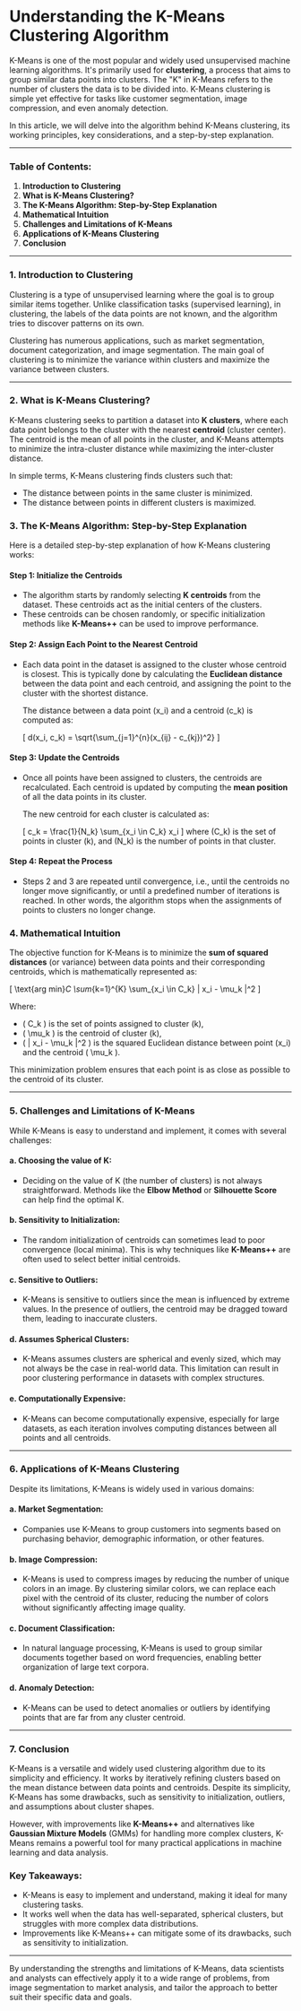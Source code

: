 # Understanding the K-Means Clustering Algorithm

K-Means is one of the most popular and widely used unsupervised machine learning algorithms. It's primarily used for **clustering**, a process that aims to group similar data points into clusters. The "K" in K-Means refers to the number of clusters the data is to be divided into. K-Means clustering is simple yet effective for tasks like customer segmentation, image compression, and even anomaly detection.

In this article, we will delve into the algorithm behind K-Means clustering, its working principles, key considerations, and a step-by-step explanation.

---

### Table of Contents:
1. **Introduction to Clustering**
2. **What is K-Means Clustering?**
3. **The K-Means Algorithm: Step-by-Step Explanation**
4. **Mathematical Intuition**
5. **Challenges and Limitations of K-Means**
6. **Applications of K-Means Clustering**
7. **Conclusion**

---

### 1. Introduction to Clustering
Clustering is a type of unsupervised learning where the goal is to group similar items together. Unlike classification tasks (supervised learning), in clustering, the labels of the data points are not known, and the algorithm tries to discover patterns on its own.

Clustering has numerous applications, such as market segmentation, document categorization, and image segmentation. The main goal of clustering is to minimize the variance within clusters and maximize the variance between clusters.

---

### 2. What is K-Means Clustering?

K-Means clustering seeks to partition a dataset into **K clusters**, where each data point belongs to the cluster with the nearest **centroid** (cluster center). The centroid is the mean of all points in the cluster, and K-Means attempts to minimize the intra-cluster distance while maximizing the inter-cluster distance.

In simple terms, K-Means clustering finds clusters such that:
- The distance between points in the same cluster is minimized.
- The distance between points in different clusters is maximized.

### 3. The K-Means Algorithm: Step-by-Step Explanation

Here is a detailed step-by-step explanation of how K-Means clustering works:

#### Step 1: Initialize the Centroids
- The algorithm starts by randomly selecting **K centroids** from the dataset. These centroids act as the initial centers of the clusters.
- These centroids can be chosen randomly, or specific initialization methods like **K-Means++** can be used to improve performance.

#### Step 2: Assign Each Point to the Nearest Centroid
- Each data point in the dataset is assigned to the cluster whose centroid is closest. This is typically done by calculating the **Euclidean distance** between the data point and each centroid, and assigning the point to the cluster with the shortest distance.
  
  The distance between a data point \(x_i\) and a centroid \(c_k\) is computed as:
  
  \[
  d(x_i, c_k) = \sqrt{\sum_{j=1}^{n}(x_{ij} - c_{kj})^2}
  \]

#### Step 3: Update the Centroids
- Once all points have been assigned to clusters, the centroids are recalculated. Each centroid is updated by computing the **mean position** of all the data points in its cluster.

  The new centroid for each cluster is calculated as:
  
  \[
  c_k = \frac{1}{N_k} \sum_{x_i \in C_k} x_i
  \]
  where \(C_k\) is the set of points in cluster \(k\), and \(N_k\) is the number of points in that cluster.

#### Step 4: Repeat the Process
- Steps 2 and 3 are repeated until convergence, i.e., until the centroids no longer move significantly, or until a predefined number of iterations is reached. In other words, the algorithm stops when the assignments of points to clusters no longer change.

### 4. Mathematical Intuition

The objective function for K-Means is to minimize the **sum of squared distances** (or variance) between data points and their corresponding centroids, which is mathematically represented as:

\[
\text{arg min}_C \sum_{k=1}^{K} \sum_{x_i \in C_k} \| x_i - \mu_k \|^2
\]

Where:
- \( C_k \) is the set of points assigned to cluster \(k\),
- \( \mu_k \) is the centroid of cluster \(k\),
- \( \| x_i - \mu_k \|^2 \) is the squared Euclidean distance between point \(x_i\) and the centroid \( \mu_k \).

This minimization problem ensures that each point is as close as possible to the centroid of its cluster.

---

### 5. Challenges and Limitations of K-Means

While K-Means is easy to understand and implement, it comes with several challenges:

#### a. Choosing the value of K:
- Deciding on the value of K (the number of clusters) is not always straightforward. Methods like the **Elbow Method** or **Silhouette Score** can help find the optimal K.
  
#### b. Sensitivity to Initialization:
- The random initialization of centroids can sometimes lead to poor convergence (local minima). This is why techniques like **K-Means++** are often used to select better initial centroids.

#### c. Sensitive to Outliers:
- K-Means is sensitive to outliers since the mean is influenced by extreme values. In the presence of outliers, the centroid may be dragged toward them, leading to inaccurate clusters.

#### d. Assumes Spherical Clusters:
- K-Means assumes clusters are spherical and evenly sized, which may not always be the case in real-world data. This limitation can result in poor clustering performance in datasets with complex structures.

#### e. Computationally Expensive:
- K-Means can become computationally expensive, especially for large datasets, as each iteration involves computing distances between all points and all centroids.

---

### 6. Applications of K-Means Clustering

Despite its limitations, K-Means is widely used in various domains:

#### a. **Market Segmentation:**
- Companies use K-Means to group customers into segments based on purchasing behavior, demographic information, or other features.

#### b. **Image Compression:**
- K-Means is used to compress images by reducing the number of unique colors in an image. By clustering similar colors, we can replace each pixel with the centroid of its cluster, reducing the number of colors without significantly affecting image quality.

#### c. **Document Classification:**
- In natural language processing, K-Means is used to group similar documents together based on word frequencies, enabling better organization of large text corpora.

#### d. **Anomaly Detection:**
- K-Means can be used to detect anomalies or outliers by identifying points that are far from any cluster centroid.

---

### 7. Conclusion

K-Means is a versatile and widely used clustering algorithm due to its simplicity and efficiency. It works by iteratively refining clusters based on the mean distance between data points and centroids. Despite its simplicity, K-Means has some drawbacks, such as sensitivity to initialization, outliers, and assumptions about cluster shapes.

However, with improvements like **K-Means++** and alternatives like **Gaussian Mixture Models** (GMMs) for handling more complex clusters, K-Means remains a powerful tool for many practical applications in machine learning and data analysis.

### Key Takeaways:
- K-Means is easy to implement and understand, making it ideal for many clustering tasks.
- It works well when the data has well-separated, spherical clusters, but struggles with more complex data distributions.
- Improvements like K-Means++ can mitigate some of its drawbacks, such as sensitivity to initialization.

---

By understanding the strengths and limitations of K-Means, data scientists and analysts can effectively apply it to a wide range of problems, from image segmentation to market analysis, and tailor the approach to better suit their specific data and goals.
